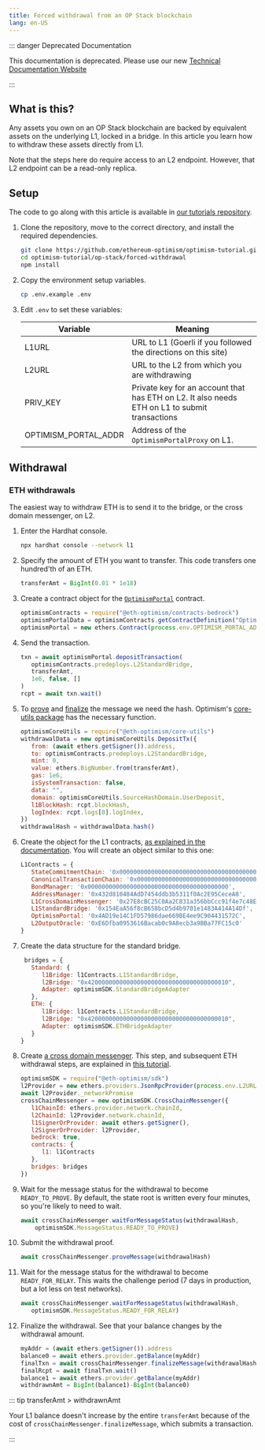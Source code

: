 ```yaml
---
title: Forced withdrawal from an OP Stack blockchain
lang: en-US
---
```


::: danger Deprecated Documentation

This documentation is deprecated. Please use our new [Technical Documentation Website](https://docs.optimism.io/stack/getting-started)

:::

## What is this?

Any assets you own on an OP Stack blockchain are backed by equivalent assets on the underlying L1, locked in a bridge. 
In this article you learn how to withdraw these assets directly from L1.

Note that the steps here do require access to an L2 endpoint.
However, that L2 endpoint can be a read-only replica.


## Setup 

The code to go along with this article is available in [our tutorials repository](https://github.com/ethereum-optimism/optimism-tutorial/tree/main/op-stack/forced-withdrawal).

1. Clone the repository, move to the correct directory, and install the required dependencies.

   ```sh
   git clone https://github.com/ethereum-optimism/optimism-tutorial.git
   cd optimism-tutorial/op-stack/forced-withdrawal
   npm install
   ```

1. Copy the environment setup variables.

   ```sh
   cp .env.example .env
   ```

1. Edit `.env` to set these variables:

   | Variable             | Meaning |
   | -------------------- | ------- |
   | L1URL                | URL to L1 (Goerli if you followed the directions on this site)
   | L2URL                | URL to the L2 from which you are withdrawing
   | PRIV_KEY             | Private key for an account that has ETH on L2. It also needs ETH on L1 to submit transactions
   | OPTIMISM_PORTAL_ADDR | Address of the `OptimismPortalProxy` on L1.


## Withdrawal

### ETH withdrawals

The easiest way to withdraw ETH is to send it to the bridge, or the cross domain messenger, on L2.

1. Enter the Hardhat console.

   ```sh
   npx hardhat console --network l1
   ```

1. Specify the amount of ETH you want to transfer.
   This code transfers one hundred'th of an ETH.

   ```js
   transferAmt = BigInt(0.01 * 1e18)
   ``` 

1. Create a contract object for the [`OptimismPortal`](https://github.com/ethereum-optimism/optimism/blob/129032f15b76b0d2a940443a39433de931a97a44/packages/contracts-bedrock/contracts/L1/OptimismPortal.sol) contract.

   ```js
   optimismContracts = require("@eth-optimism/contracts-bedrock")
   optimismPortalData = optimismContracts.getContractDefinition("OptimismPortal")
   optimismPortal = new ethers.Contract(process.env.OPTIMISM_PORTAL_ADDR, optimismPortalData.abi, await ethers.getSigner())
   ```

1. Send the transaction.

   ```js
   txn = await optimismPortal.depositTransaction(
      optimismContracts.predeploys.L2StandardBridge,
      transferAmt,
      1e6, false, []
   )
   rcpt = await txn.wait()
   ```


1. To [prove](https://sdk.optimism.io/classes/crosschainmessenger#proveMessage-2) and [finalize](https://sdk.optimism.io/classes/crosschainmessenger#finalizeMessage-2) the message we need the hash. 
   Optimism's [core-utils package](https://www.npmjs.com/package/@eth-optimism/core-utils) has the necessary function.

   ```js
   optimismCoreUtils = require("@eth-optimism/core-utils")
   withdrawalData = new optimismCoreUtils.DepositTx({
      from: (await ethers.getSigner()).address,
      to: optimismContracts.predeploys.L2StandardBridge,
      mint: 0,
      value: ethers.BigNumber.from(transferAmt),
      gas: 1e6,
      isSystemTransaction: false,
      data: "",
      domain: optimismCoreUtils.SourceHashDomain.UserDeposit,
      l1BlockHash: rcpt.blockHash,
      logIndex: rcpt.logs[0].logIndex,
   })
   withdrawalHash = withdrawalData.hash()
   ```

1. Create the object for the L1 contracts, [as explained in the documentation](../build/sdk.md).
   You will create an object similar to this one:

   ```js
   L1Contracts = {
      StateCommitmentChain: '0x0000000000000000000000000000000000000000',
      CanonicalTransactionChain: '0x0000000000000000000000000000000000000000',
      BondManager: '0x0000000000000000000000000000000000000000',
      AddressManager: '0x432d810484AdD7454ddb3b5311f0Ac2E95CeceA8',
      L1CrossDomainMessenger: '0x27E8cBC25C0Aa2C831a356bbCcc91f4e7c48EeeE',
      L1StandardBridge: '0x154EaA56f8cB658bcD5d4b9701e1483A414A14Df',
      OptimismPortal: '0x4AD19e14C1FD57986dae669BE4ee9C904431572C',
      L2OutputOracle: '0xE6Dfba0953616Bacab0c9A8ecb3a9BBa77FC15c0'
   }
   ```

1. Create the data structure for the standard bridge.

   ```js
    bridges = { 
      Standard: { 
         l1Bridge: l1Contracts.L1StandardBridge, 
         l2Bridge: "0x4200000000000000000000000000000000000010", 
         Adapter: optimismSDK.StandardBridgeAdapter
      },
      ETH: {
         l1Bridge: l1Contracts.L1StandardBridge, 
         l2Bridge: "0x4200000000000000000000000000000000000010", 
         Adapter: optimismSDK.ETHBridgeAdapter
      }
   }
   ```


1. Create [a cross domain messenger](https://sdk.optimism.io/classes/crosschainmessenger).
   This step, and subsequent ETH withdrawal steps, are explained in [this tutorial](https://github.com/ethereum-optimism/optimism-tutorial/tree/main/cross-dom-bridge-eth).

   ```js
   optimismSDK = require("@eth-optimism/sdk")
   l2Provider = new ethers.providers.JsonRpcProvider(process.env.L2URL)
   await l2Provider._networkPromise
   crossChainMessenger = new optimismSDK.CrossChainMessenger({
      l1ChainId: ethers.provider.network.chainId,
      l2ChainId: l2Provider.network.chainId,
      l1SignerOrProvider: await ethers.getSigner(),
      l2SignerOrProvider: l2Provider,
      bedrock: true,
      contracts: {
         l1: l1Contracts
      },
      bridges: bridges
   })   
   ```

1. Wait for the message status for the withdrawal to become `READY_TO_PROVE`.
   By default, the state root is written every four minutes, so you're likely to need to wait.

   ```js
   await crossChainMessenger.waitForMessageStatus(withdrawalHash, 
       optimismSDK.MessageStatus.READY_TO_PROVE)
   ```
      
1. Submit the withdrawal proof.

   ```js
   await crossChainMessenger.proveMessage(withdrawalHash)
   ```

1. Wait for the message status for the withdrawal to become `READY_FOR_RELAY`.
   This waits the challenge period (7 days in production, but a lot less on test networks).

   ```js
   await crossChainMessenger.waitForMessageStatus(withdrawalHash, 
      optimismSDK.MessageStatus.READY_FOR_RELAY)
   ```   


1. Finalize the withdrawal.
   See that your balance changes by the withdrawal amount.

   ```js
   myAddr = (await ethers.getSigner()).address
   balance0 = await ethers.provider.getBalance(myAddr)
   finalTxn = await crossChainMessenger.finalizeMessage(withdrawalHash)
   finalRcpt = await finalTxn.wait()
   balance1 = await ethers.provider.getBalance(myAddr)
   withdrawnAmt = BigInt(balance1)-BigInt(balance0)
   ```

::: tip transferAmt > withdrawnAmt

Your L1 balance doesn't increase by the entire `transferAmt` because of the cost of `crossChainMessenger.finalizeMessage`, which submits a transaction.

:::
